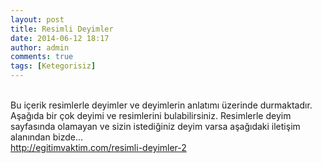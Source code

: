 ```yaml
---
layout: post
title: Resimli Deyimler
date: 2014-06-12 18:17
author: admin
comments: true
tags: [Ketegorisiz]
---
```

<br/>Bu içerik resimlerle deyimler ve deyimlerin anlatımı üzerinde durmaktadır. Aşağıda bir çok deyimi ve resimlerini bulabilirsiniz. Resimlerle deyim sayfasında olamayan ve sizin istediğiniz deyim varsa aşağıdaki iletişim alanından bizde...<br/><a href="http://egitimvaktim.com/resimli-deyimler-2">http://egitimvaktim.com/resimli-deyimler-2</a>
